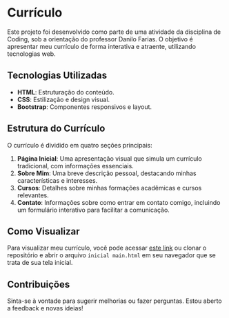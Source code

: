 # Currículo

Este projeto foi desenvolvido como parte de uma atividade da disciplina de Coding, sob a orientação do professor Danilo Farias. O objetivo é apresentar meu currículo de forma interativa e atraente, utilizando tecnologias web.

## Tecnologias Utilizadas

- **HTML**: Estruturação do conteúdo.
- **CSS**: Estilização e design visual.
- **Bootstrap**: Componentes responsivos e layout.

## Estrutura do Currículo

O currículo é dividido em quatro seções principais:

1. **Página Inicial**: Uma apresentação visual que simula um currículo tradicional, com informações essenciais.
2. **Sobre Mim**: Uma breve descrição pessoal, destacando minhas características e interesses.
3. **Cursos**: Detalhes sobre minhas formações acadêmicas e cursos relevantes.
4. **Contato**: Informações sobre como entrar em contato comigo, incluindo um formulário interativo para facilitar a comunicação.

## Como Visualizar

Para visualizar meu currículo, você pode acessar [este link](https://github.com/b3rnardo15/curriculo-parte2) ou clonar o repositório e abrir o arquivo `inicial main.html` em seu navegador que se trata de sua tela inicial.

## Contribuições

Sinta-se à vontade para sugerir melhorias ou fazer perguntas. Estou aberto a feedback e novas ideias!


